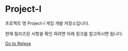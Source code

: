 # Project-I

프로젝트 명 Project-I 게임 개발 저장소입니다.

현재 릴리즈된 사항을 확인 하려면 아래 링크를 참고하시면 됩니다.

[Go to Relese][releaspage]

[releaspage]: https://github.com/AshelCloud/Project-I/releases
